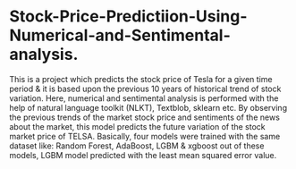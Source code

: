 # Stock-Price-Predictiion-Using-Numerical-and-Sentimental-analysis.
This is a project which predicts the stock price of Tesla for a given time period & it is based upon the previous 10 years of historical trend of stock variation. Here, numerical and sentimental analysis is performed with the help of natural language toolkit (NLKT), Textblob, sklearn etc. By observing the previous trends of the market stock price and sentiments of the news about the market, this model predicts the future variation of the stock market price of TELSA. Basically, four models were trained with the same dataset like: Random Forest, AdaBoost, LGBM & xgboost out of these models, LGBM model predicted with the least mean squared error value.
